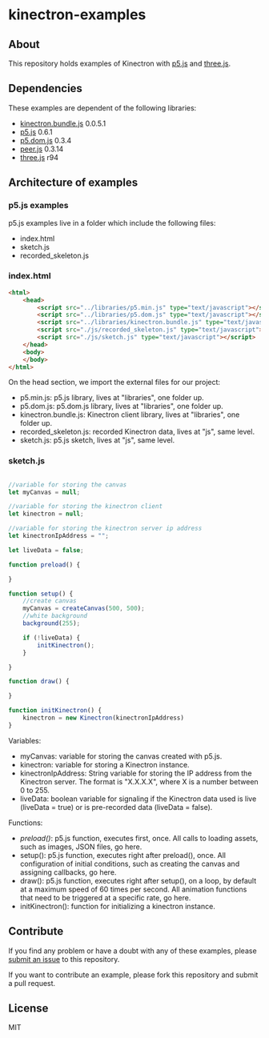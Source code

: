 # kinectron-examples

## About

This repository holds examples of Kinectron with [p5.js](https://p5js.org/) and [three.js](https://threejs.org/).

## Dependencies

These examples are dependent of the following libraries:

* [kinectron.bundle.js](https://github.com/kinectron/kinectron) 0.0.5.1
* [p5.js](https://github.com/processing/p5.js) 0.6.1
* [p5.dom.js](https://github.com/processing/p5.js) 0.3.4
* [peer.js](https://github.com/peers/peerjs) 0.3.14
* [three.js](https://github.com/mrdoob/three.js/) r94

## Architecture of examples

### p5.js examples

p5.js examples live in a folder which include the following files:

* index.html
* sketch.js
* recorded_skeleton.js

### index.html

```html
<html>
    <head>
        <script src="../libraries/p5.min.js" type="text/javascript"></script>
        <script src="../libraries/p5.dom.js" type="text/javascript"></script>
        <script src="../libraries/kinectron.bundle.js" type="text/javascript"></script>
        <script src="./js/recorded_skeleton.js" type="text/javascript"></script>
        <script src="./js/sketch.js" type="text/javascript"></script>
    </head>
    <body>
    </body>
</html>
```

On the head section, we import the external files for our project:
* p5.min.js: p5.js library, lives at "libraries", one folder up.
* p5.dom.js: p5.dom.js library, lives at "libraries", one folder up.
* kinectron.bundle.js: Kinectron client library, lives at "libraries", one folder up.
* recorded_skeleton.js: recorded Kinectron data, lives at "js", same level.
* sketch.js: p5.js sketch, lives at "js", same level.

### sketch.js

```javascript

//variable for storing the canvas
let myCanvas = null;

//variable for storing the kinectron client
let kinectron = null;

//variable for storing the kinectron server ip address
let kinectronIpAddress = "";

let liveData = false;

function preload() {

}

function setup() {
    //create canvas
    myCanvas = createCanvas(500, 500);
    //white background
    background(255);

    if (!liveData) {
        initKinectron();
    }

}

function draw() {

}

function initKinectron() {
    kinectron = new Kinectron(kinectronIpAddress)
}

```

Variables:
* myCanvas: variable for storing the canvas created with p5.js.
* kinectron: variable for storing a Kinectron instance.
* kinectronIpAddress: String variable for storing the IP address from the Kinectron server. The format is "X.X.X.X", where X is a number between 0 to 255.
* liveData: boolean variable for signaling if the Kinectron data used is live (liveData = true) or is pre-recorded data (liveData = false).

Functions:
* *preload()*: p5.js function, executes first, once. All calls to loading assets, such as images, JSON files, go here.
* setup(): p5.js function, executes right after preload(), once. All configuration of initial conditions, such as creating the canvas and assigning callbacks, go here.
* draw(): p5.js function, executes right after setup(), on a loop, by default at a maximum speed of 60 times per second. All animation functions that need to be triggered at a specific rate, go here.
* initKinectron(): function for initializing a kinectron instance.

## Contribute

If you find any problem or have a doubt with any of these examples, please [submit an issue](https://github.com/kinectron/kinectron-examples/issues/new) to this repository.

If you want to contribute an example, please fork this repository and submit a pull request.

## License

MIT
